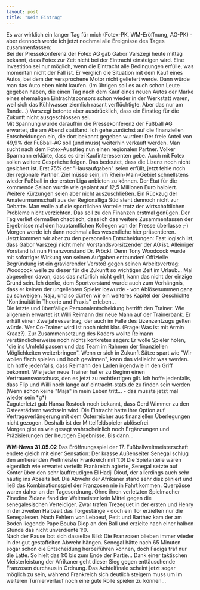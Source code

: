 ```yaml
---
layout: post
title: "Kein Eintrag"
---
```


Es war wirklich ein langer Tag für mich (Fotex-PK, WM-Eröffnung, AG-PK) - aber dennoch werde ich jetzt nochmal alle Ereignisse des Tages zusammenfassen:  
Bei der Pressekonferenz der Fotex AG gab Gabor Varszegi heute mittag bekannt, dass Fotex zur Zeit nicht bei der Eintracht einsteigen wird. Eine Investition sei nur möglich, wenn die Eintracht alle Bedingungen erfülle, was momentan nicht der Fall ist. Er verglich die Situation mit dem Kauf eines Autos, bei dem der versprochene Motor nicht geliefert werde. Dann würde man das Auto eben nicht kaufen. (Im übrigen soll es auch schon Leute gegeben haben, die einen Tag nach dem Kauf eines neuen Autos der Marke eines ehemaligen Eintrachtsponsors schon wieder in der Werkstatt waren, weil sich das Kühlwasser ziemlich rasant verflüchtigte. Aber das nur am Rande...) Varszegi betonte aber ausdrücklich, dass ein Einstieg für die Zukunft nicht ausgeschlossen sei.  
Mit Spannung wurde daraufhin die Pressekonferenz der Fußball AG erwartet, die am Abend stattfand. Ich gehe zunächst auf die finanziellen Entscheidungen ein, die dort bekannt gegeben wurden: Der freie Anteil von 49,9% der Fußball-AG soll (und muss) weiterhin verkauft werden. Man sucht nach dem Fotex-Ausstieg nun einen regionalen Partner. Volker Sparmann erklärte, dass es drei Kaufinteressenten gebe. Auch mit Fotex sollen weitere Gespräche folgen. Das bedeutet, dass die Lizenz noch nicht gesichert ist. Erst 75% der "Hausaufgaben" seien erfüllt, jetzt fehle noch der regionale Partner. Ziel müsse sein, im Rhein-Main-Gebiet schnellstens wieder Fußball in der ersten Liga anbieten zu können. Der Etat für die kommende Saison wurde wie geplant auf 12,5 Millionen Euro halbiert. Weitere Kürzungen seien aber nicht auszuschließen. Ein Rückzug der Amateurmannschaft aus der Regionalliga Süd steht dennoch nicht zur Debatte. Man wolle auf die sportlichen Vorteile trotz der wirtschaftlichen Probleme nicht verzichten. Das soll zu den Finanzen erstmal genügen. Der Tag verlief dermaßen chaotisch, dass ich das weitere Zusammenfassen der Ergebnisse mal den hauptamtlichen Kollegen von der Presse überlasse ;-) Morgen werde ich dann nochmal alles wesentliche hier präsentieren.  
Jetzt kommen wir aber zu den personellen Entscheidungen: Fast logisch ist, dass Gabor Varszegi nicht mehr Vorstandsvorsitzender der AG ist. Alleiniger Vorstand ist nun Finanzvorstand Dr. Pröckl. Denn Tony Woodcock wurde mit sofortiger Wirkung von seinen Aufgaben entbunden! Offizielle Begründung ist ein gravierender Verstoß gegen seinen Arbeitsvertrag: Woodcock weile zu dieser für die Zukunft so wichtigen Zeit im Urlaub... Mal abgesehen davon, dass das natürlich nicht geht, kann das nicht der einzige Grund sein. Ich denke, dem Sportvorstand wurde auch zum Verhängnis, dass er keinen der ungeliebten Spieler loswurde - von Ablösesummen ganz zu schweigen. Naja, und so dürfen wir ein weiteres Kapitel der Geschichte "Kontinuität in Theorie und Praxis" erleben...  
Die letzte und überfällige Personalentscheidung betrifft den Trainer: Wie allgemein erwartet ist Willi Reimann der neue Mann auf der Trainerbank. Er erhält einen Zweijahresvertrag, der auch im Falle des Lizenzentzugs gelten würde. Wer Co-Trainer wird ist noch nicht klar. (Frage: Was ist mit Armin Kraaz?). Zur Zusammensetzung des Kaders wollte Reimann verständlicherweise noch nichts konkretes sagen: Er wolle Spieler holen, "die ins Umfeld passen und das Team im Rahmen der finanziellen Möglichkeiten weiterbringen". Wenn er sich in Zukunft Sätze spart wie "Wir wollen flach spielen und hoch gewinnen", kann das vielleicht was werden. Ich hoffe jedenfalls, dass Reimann den Laden irgendwie in den Griff bekommt. Wie jeder neue Trainer hat er zu Beginn einen Vertrauensvorschuss, den es jetzt zu rechtfertigen gilt. Ich hoffe jedenfalls, dass Flip und Willi noch lange auf eintracht-stats.de zu finden sein werden (Wenn schon keine "Maja" in mein Leben tritt... - das musste jetzt mal wieder sein \*g\*)  
Zuguterletzt gab Hansa Rostock noch bekannt, dass Gerd Wimmer zu den Osteestädtern wechseln wird. Die Eintracht hatte ihre Option auf Vertragsverlängerung mit dem Österreicher aus finanziellen Überlegungen nicht gezogen. Deshalb ist der Mittelfeldspieler ablösefrei.  
Morgen gibt es wie gesagt wahrscheinlich noch Ergänzungen und Präzisierungen der heutigen Ergebnisse. Bis dann...  
  
**WM-News 31.05.02** Das Eröffnungsspiel der 17. Fußballweltmeisterschaft endete gleich mit einer Sensation: Der krasse Außenseiter Senegal schlug den amtierenden Weltmeister Frankreich mit 1:0! Die Spielanteile waren eigentlich wie erwartet verteilt: Frankreich agierte, Senegal setzte auf Konter über den sehr lauffreudigen El Hadji Diouf, der allerdings auch sehr häufig ins Abseits lief. Die Abwehr der Afrikaner stand sehr diszipliniert und ließ das Kombinationsspiel der Franzosen nie in Fahrt kommen. Querpässe waren daher an der Tagesordnung. Ohne ihren verletzten Spielmacher Zinedine Zidane fand der Weltmeister kein Mittel gegen die senegalesischen Verteidiger. Zwar trafen Trezeguet in der ersten und Henry in der zweiten Halbzeit das Torgestänge - doch ein Tor erzielten nur die Senegalesen. Nach Fehlern von Leboeuf, Petit und Barthez kam der am Boden liegende Pape Bouba Diop an den Ball und erzielte nach einer halben Stunde das nicht unverdiente 1:0.  
Nach der Pause bot sich dasselbe Bild: Die Franzosen blieben immer wieder in der gut gestaffelten Abwehr hängen. Senegal hätte nach 65 Minuten sogar schon die Entscheidung herbeiführen können, doch Fadiga traf nur die Latte. So hielt das 1:0 bis zum Ende der Partie... Dank einer taktischen Meisterleistung der Afrikaner geht dieser Sieg gegen enttäuschende Franzosen durchaus in Ordnung. Das Achtelfinale scheint jetzt sogar möglich zu sein, während Frankreich sich deutlich steigern muss um im weiteren Turnierverlauf noch eine gute Rolle spielen zu können...
